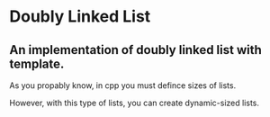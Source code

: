 # Doubly Linked List
An implementation of doubly linked list with template.
--

As you propably know, in cpp you must defince sizes of lists. 

However, with this type of lists, you can create dynamic-sized lists.
